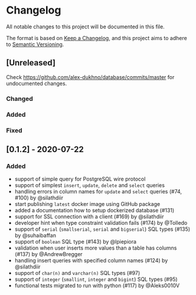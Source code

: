 # Changelog
All notable changes to this project will be documented in this file.

The format is based on [Keep a Changelog](https://keepachangelog.com/en/1.0.0/),
and this project aims to adhere to [Semantic Versioning](https://semver.org/spec/v2.0.0.html).

## [Unreleased]
Check https://github.com/alex-dukhno/database/commits/master for undocumented changes.

### Changed

### Added

### Fixed

## [0.1.2] - 2020-07-22

### Added
- support of simple query for PostgreSQL wire protocol
- support of simplest `insert`, `update`, `delete` and `select` queries
- handling errors in column names for `update` and `select` queries (#74, #100) by @silathdiir
- start publishing `latest` docker image using GitHub package
- added a documentation how to setup dockerized database (#131)
- support for SSL connection with a client (#169) by @silathdiir
- developer hint when type constraint validation fails (#174) by @Tolledo
- support of `serial` (`smallserial`, `serial` and `bigserial`) SQL types (#135) by @suhaibaffan
- support of `boolean` SQL type (#143) by @lpiepiora
- validation when user inserts more values than a table has columns (#137) by @AndrewBregger
- handling insert queries with specified column names (#124) by @silathdiir
- support of `char(n)` and `varchar(n)` SQL types (#97)
- support of `integer` (`smallint`, `integer` and `bigint`) SQL types (#95)
- functional tests migrated to run with python (#117) by @Aleks0010V
 